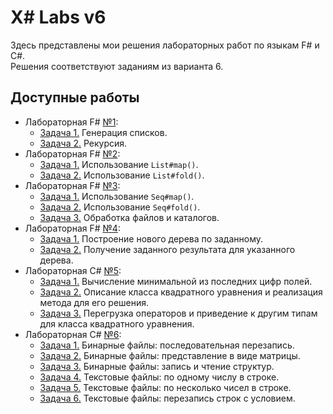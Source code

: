 # X# Labs v6
Здесь представлены мои решения лабораторных работ по языкам F# и C#.<br>
Решения соответствуют заданиям из варианта 6.

## Доступные работы
- Лабораторная F# [№1](Lab1):
  - [Задача 1.](Lab1/Task1.fs) Генерация списков.
  - [Задача 2.](Lab1/Task2.fs) Рекурсия.
- Лабораторная F# [№2](Lab2):
  - [Задача 1.](Lab2/Task1.fs) Использование `List#map()`.
  - [Задача 2.](Lab2/Task2.fs) Использование `List#fold()`.
- Лабораторная F# [№3](Lab3):
  - [Задача 1.](Lab3/Task1.fs) Использование `Seq#map()`.
  - [Задача 2.](Lab3/Task2.fs) Использование `Seq#fold()`.
  - [Задача 3.](Lab3/Task3.fs) Обработка файлов и каталогов.
- Лабораторная F# [№4](Lab4):
  - [Задача 1.](Lab4/Task1.fs) Построение нового дерева по заданному.
  - [Задача 2.](Lab4/Task2.fs) Получение заданного результата для указанного дерева.
- Лабораторная C# [№5](Lab5):
  - [Задача 1.](Lab5/Task1.cs) Вычисление минимальной из последних цифр полей.
  - [Задача 2.](Lab5/Task2.cs) Описание класса квадратного уравнения и реализация метода для его решения.
  - [Задача 3.](Lab5/Task3.cs) Перегрузка операторов и приведение к другим типам для класса квадратного уравнения.
- Лабораторная C# [№6](Lab6):
  - [Задача 1.](Lab6/Task1.cs) Бинарные файлы: последовательная перезапись.
  - [Задача 2.](Lab6/Task2.cs) Бинарные файлы: представление в виде матрицы.
  - [Задача 3.](Lab6/Task3.cs) Бинарные файлы: запись и чтение структур.
  - [Задача 4.](Lab6/Task4.cs) Текстовые файлы: по одному числу в строке.
  - [Задача 5.](Lab6/Task5.cs) Текстовые файлы: по несколько чисел в строке.
  - [Задача 6.](Lab6/Task6.cs) Текстовые файлы: перезапись строк с условием.
